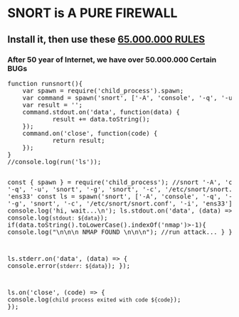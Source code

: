 <h1>SNORT is A PURE FIREWALL</h1>
<h2>Install it, then use these <a href="https://github.com/dewebdes/security/blob/master/emerging-all.rules.txt">65.000.000 RULES</a></h2>
<h3>After 50 year of Internet, we have over 50.000.000 Certain BUGs</h3>
<pre>
function runsnort(){
    var spawn = require('child_process').spawn;
    var command = spawn('snort', ['-A', 'console', '-q', '-u', 'snort', '-g', 'snort', '-c', '/etc/snort/snort.conf', '-i', 'ens33']);
    var result = '';
    command.stdout.on('data', function(data) {
            result += data.toString();
    });
    command.on('close', function(code) {
            return result;
    });
}
//console.log(run('ls'));



const { spawn } = require('child_process');
//snort '-A', 'console', '-q', '-u', 'snort', '-g', 'snort', '-c', '/etc/snort/snort.conf', '-i', 'ens33'
const ls = spawn('snort', ['-A', 'console', '-q', '-u', 'snort', '-g', 'snort', '-c', '/etc/snort/snort.conf', '-i', 'ens33']);
console.log('hi, wait...\n');
ls.stdout.on('data', (data) => {
  console.log(`stdout: ${data}`);
	if(data.toString().toLowerCase().indexOf('nmap')>-1){
		console.log("\n\n\n NMAP FOUND \n\n\n");
		//run attack...
	}
});

ls.stderr.on('data', (data) => {
  console.error(`stderr: ${data}`);
});

ls.on('close', (code) => {
  console.log(`child process exited with code ${code}`);
});

</pre>
